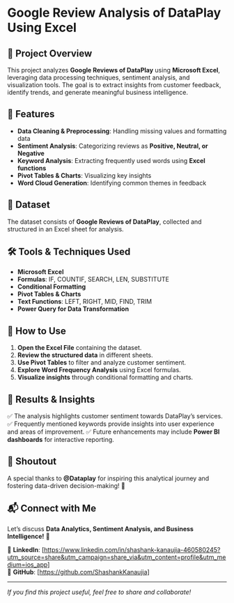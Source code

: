# Google Review Analysis of DataPlay Using Excel

## 📌 Project Overview
This project analyzes **Google Reviews of DataPlay** using **Microsoft Excel**, leveraging data processing techniques, sentiment analysis, and visualization tools. The goal is to extract insights from customer feedback, identify trends, and generate meaningful business intelligence.

## 🚀 Features
- **Data Cleaning & Preprocessing**: Handling missing values and formatting data
- **Sentiment Analysis**: Categorizing reviews as **Positive, Neutral, or Negative**
- **Keyword Analysis**: Extracting frequently used words using **Excel functions**
- **Pivot Tables & Charts**: Visualizing key insights
- **Word Cloud Generation**: Identifying common themes in feedback

## 📂 Dataset
The dataset consists of **Google Reviews of DataPlay**, collected and structured in an Excel sheet for analysis.

## 🛠️ Tools & Techniques Used
- **Microsoft Excel**
- **Formulas**: IF, COUNTIF, SEARCH, LEN, SUBSTITUTE
- **Conditional Formatting**
- **Pivot Tables & Charts**
- **Text Functions**: LEFT, RIGHT, MID, FIND, TRIM
- **Power Query for Data Transformation**

## 📌 How to Use
1. **Open the Excel File** containing the dataset.
2. **Review the structured data** in different sheets.
3. **Use Pivot Tables** to filter and analyze customer sentiment.
4. **Explore Word Frequency Analysis** using Excel formulas.
5. **Visualize insights** through conditional formatting and charts.

## 🎯 Results & Insights
✅ The analysis highlights customer sentiment towards DataPlay’s services.
✅ Frequently mentioned keywords provide insights into user experience and areas of improvement.
✅ Future enhancements may include **Power BI dashboards** for interactive reporting.

## 📢 Shoutout
A special thanks to **@Dataplay** for inspiring this analytical journey and fostering data-driven decision-making! 🚀

## 📬 Connect with Me
Let’s discuss **Data Analytics, Sentiment Analysis, and Business Intelligence!** 🚀

📌 **LinkedIn**: [https://www.linkedin.com/in/shashank-kanaujia-460580245?utm_source=share&utm_campaign=share_via&utm_content=profile&utm_medium=ios_app]  
📌 **GitHub**: [https://github.com/ShashankKanaujia]  

---
_If you find this project useful, feel free to share and collaborate!_
